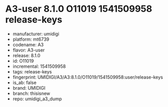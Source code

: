 # A3-user 8.1.0 O11019 1541509958 release-keys
- manufacturer: umidigi
- platform: mt6739
- codename: A3
- flavor: A3-user
- release: 8.1.0
- id: O11019
- incremental: 1541509958
- tags: release-keys
- fingerprint: UMIDIGI/A3/A3:8.1.0/O11019/1541509958:user/release-keys
- is_ab: false
- brand: UMIDIGI
- branch: thisisnew
- repo: umidigi_a3_dump
